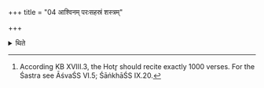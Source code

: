 +++
title = "04 आश्विनम् परःसहस्रं शस्त्रम्"

+++

<details><summary>थिते</summary>

4. The Āśvina-śastra is consisting of more than one thousand verses.[^1]   

[^1]: According KB XVIII.3, the Hotr̥ should recite exactly 1000 verses. For the Śastra see ĀśvaŚS VI.5; ŚāṅkhāŚS IX.20.  
</details>
